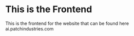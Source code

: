 # This is the Frontend
This is the frontend for the website that can be found here ai.patchindustries.com


